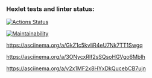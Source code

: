 ### Hexlet tests and linter status:
[![Actions Status](https://github.com/AntonLysachev/python-project-49/workflows/hexlet-check/badge.svg)](https://github.com/AntonLysachev/python-project-49/actions)

[![Maintainability](https://api.codeclimate.com/v1/badges/75f94e09cbcde3ded791/maintainability)](https://codeclimate.com/github/AntonLysachev/python-project-49/maintainability)

https://asciinema.org/a/GkZ1c5kvIiR4eU7Nk7TT1Swgq

https://asciinema.org/a/3ONycxRlf2sSQsoHGVgo6MbIh

https://asciinema.org/a/v2x1MF2x8HYxDkQucebCB7ujn